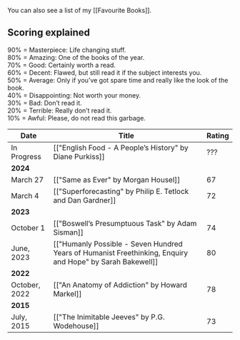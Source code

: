 You can also see a list of my [[Favourite Books]].

## Scoring explained

90% = Masterpiece: Life changing stuff.  
80% = Amazing: One of the books of the year.  
70% = Good: Certainly worth a read.  
60% = Decent: Flawed, but still read it if the subject interests you.  
50% = Average: Only if you’ve got spare time and really like the look of the book.  
40% = Disappointing: Not worth your money.  
30% = Bad: Don’t read it.  
20% = Terrible: Really don’t read it.  
10% = Awful: Please, do not read this garbage.

| Date       | Title | Rating |
| ---------- | ------| ------ |
| In Progress | [["English Food - A People’s History" by Diane Purkiss]] | ??? |
| **2024** | | |
| March 27 | [["Same as Ever" by Morgan Housel]] | 67 |
| March 4 | [["Superforecasting" by Philip E. Tetlock and Dan Gardner]] | 72 |
| **2023** | | |
| October 1 | [["Boswell’s Presumptuous Task" by Adam Sisman]] | 74
| June, 2023 | [["Humanly Possible - Seven Hundred Years of Humanist Freethinking, Enquiry and Hope" by Sarah Bakewell]] | 80 |
| **2022** | | |
| October, 2022 | [["An Anatomy of Addiction" by Howard Markel]] | 78 |
| **2015** | | |
| July, 2015 | [["The Inimitable Jeeves" by P.G. Wodehouse]] | 73 |

